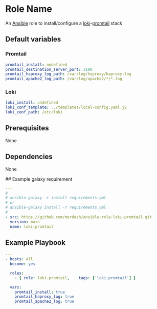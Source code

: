# Role Name

An [Ansible](https://www.ansible.com) role to install/configure a [loki](https://grafana.com/oss/loki/)-[promtail](https://grafana.com/docs/loki/latest/clients/promtail/) stack

## Default variables

### Promtail

```yaml
promtail_install: undefined
promtail_destination_server_port: 3100
promtail_haproxy_log_path: /var/log/haproxy/haproxy.log
promtail_apache2_log_path: /var/log/apache2/*/*.log
```

### Loki

```yaml
loki_install: undefined
loki_conf_template: ../templates/local-config.yaml.j2
loki_conf_path: /etc/loki
```

## Prerequisites

None

## Dependencies

None

## Example galaxy requirement

```yaml
---
#
# ansible-galaxy -r install requirements.yml
# or
# ansible-galaxy install -r requirements.yml
#
- src: https://github.com/mordash/ansible-role-loki-promtail.git
  version: main
  name: loki-promtail
```

## Example Playbook

```yaml
---
- hosts: all
  become: yes

  roles:
    - { role: loki-promtail,    tags: ['loki-promtail'] }

  vars:
    promtail_install: true
    promtail_haproxy_log: true
    promtail_apache2_log: true
```
